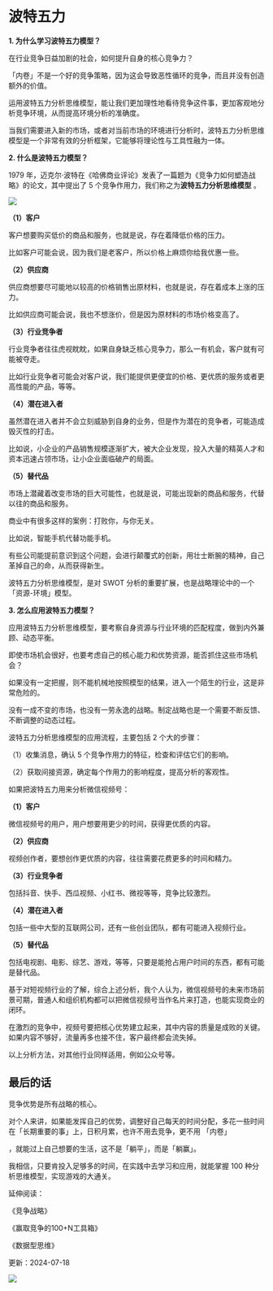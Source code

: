 # 波特五力

**1. 为什么学习波特五力模型？**

在行业竞争日益加剧的社会，如何提升自身的核心竞争力？

「内卷」不是一个好的竞争策略，因为这会导致恶性循环的竞争，而且并没有创造额外的价值。

运用波特五力分析思维模型，能让我们更加理性地看待竞争这件事，更加客观地分析竞争环境，从而提高环境分析的准确度。

当我们需要进入新的市场，或者对当前市场的环境进行分析时，波特五力分析思维模型是一个非常有效的分析框架，它能够将理论性与工具性融为一体。

**2. 什么是波特五力模型？**

1979 年，迈克尔·波特在《哈佛商业评论》发表了一篇题为《竞争力如何塑造战略》的论文，其中提出了 5 个竞争作用力，我们称之为**波特五力分析思维模型** 。

![](https://mmbiz.qpic.cn/mmbiz_png/giaycic3UNwo3BpficTQib2o2smViaLxanoanf5PNriavESygfqx5Qk8nk8oJQibHHiatOibGxJ90iaZYia1axYKiaQBqmUdtg/640?wx_fmt=png) 

**（1）客户**

客户想要购买低价的商品和服务，也就是说，存在着降低价格的压力。

比如客户可能会说，因为我们是老客户，所以价格上麻烦你给我优惠一些。

**（2）供应商**

供应商想要尽可能地以较高的价格销售出原材料，也就是说，存在着成本上涨的压力。

比如供应商可能会说，我也不想涨价，但是因为原材料的市场价格变高了。

**（3）行业竞争者**

行业竞争者往往虎视眈眈，如果自身缺乏核心竞争力，那么一有机会，客户就有可能被夺走。

比如行业竞争者可能会对客户说，我们能提供更便宜的价格、更优质的服务或者更高性能的产品，等等。

**（4）潜在进入者**

虽然潜在进入者并不会立刻威胁到自身的业务，但是作为潜在的竞争者，可能造成毁灭性的打击。

比如说，小企业的产品销售规模逐渐扩大，被大企业发现，投入大量的精英人才和资本迅速占领市场，让小企业面临破产的局面。

**（5）替代品**

市场上潜藏着改变市场的巨大可能性，也就是说，可能出现新的商品和服务，代替以往的商品和服务。

商业中有很多这样的案例：打败你，与你无关。

比如说，智能手机代替功能手机。

有些公司能提前意识到这个问题，会进行颠覆式的创新，用壮士断腕的精神，自己革掉自己的命，从而获得新生。

波特五力分析思维模型，是对 SWOT 分析的重要扩展，也是战略理论中的一个「资源-环境」模型。

**3. 怎么应用波特五力模型？**

应用波特五力分析思维模型，要考察自身资源与行业环境的匹配程度，做到内外兼顾、动态平衡。

即使市场机会很好，也要考虑自己的核心能力和优势资源，能否抓住这些市场机会？

如果没有一定把握，则不能机械地按照模型的结果，进入一个陌生的行业，这是非常危险的。

没有一成不变的市场，也没有一劳永逸的战略。制定战略也是一个需要不断反馈、不断调整的动态过程。

波特五力分析思维模型的应用流程，主要包括 2 个大的步骤：

（1）收集消息，确认 5 个竞争作用力的特征，检查和评估它们的影响。

（2）获取间接资源，确定每个作用力的影响程度，提高分析的客观性。

如果把波特五力用来分析微信视频号：

**（1）客户**

微信视频号的用户，用户想要用更少的时间，获得更优质的内容。

**（2）供应商**

视频创作者，要想创作更优质的内容，往往需要花费更多的时间和精力。

**（3）行业竞争者**

包括抖音、快手、西瓜视频、小红书、微视等等，竞争比较激烈。

**（4）潜在进入者**

包括一些中大型的互联网公司，还有一些创业团队，都有可能进入视频行业。

**（5）替代品**

包括电视剧、电影、综艺、游戏，等等，只要是能抢占用户时间的东西，都有可能是替代品。

基于对短视频行业的了解，综合上述分析，我个人认为，微信视频号的未来市场前景可期，普通人和组织机构都可以把微信视频号当作名片来打造，也能实现商业的闭环。

在激烈的竞争中，视频号要把核心优势建立起来，其中内容的质量是成败的关键。如果内容不够好，流量再多也接不住，客户最终都会流失掉。

以上分析方法，对其他行业同样适用，例如公众号等。

## **最后的话**

竞争优势是所有战略的核心。

对个人来讲，如果能发挥自己的优势，调整好自己每天的时间分配，多花一些时间在「长期重要的事」上，日积月累，也许不用去竞争，更不用  「内卷」

，就能过上自己想要的生活，这不是「躺平」，而是「躺赢」。

我相信，只要肯投入足够多的时间，在实践中去学习和应用，就能掌握 100 种分析思维模型，实现游戏的大通关。

延伸阅读：

《竞争战略》

《赢取竞争的100+N工具箱》

《数据型思维》

更新：2024-07-18

![](https://visitor-badge.laobi.icu/badge?page_id=sjhfx.linji&left_text=PageViews&right_color=%2300589F)